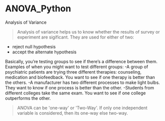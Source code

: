 # ANOVA_Python
Analysis of Variance 

>Analysis of variance helps us to know whether the results of survey or experiment are sigificant.
>They are used for either of two:
- reject null hypothesis
- accept the alternate hypothesis

Basically, you’re testing groups to see if there’s a difference between them. Examples of when you might want to test different groups:
-A group of psychiatric patients are trying three different therapies: counseling, medication and biofeedback. You want to see if one therapy is better than the others.
-A manufacturer has two different processes to make light bulbs. They want to know if one process is better than the other.
-Students from different colleges take the same exam. You want to see if one college outperforms the other.

> ANOVA can be 'one-way' or 'Two-Way'. If only one independent variable is considered, then its one-way else two-way.
